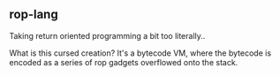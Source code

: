 rop-lang
---
Taking return oriented programming a bit too literally..

What is this cursed creation? It's a bytecode VM, where the bytecode is encoded as a series of rop gadgets overflowed onto the stack.
